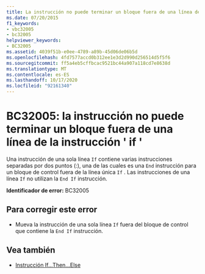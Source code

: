 ```yaml
---
title: La instrucción no puede terminar un bloque fuera de una línea de la instrucción 'If'
ms.date: 07/20/2015
f1_keywords:
- vbc32005
- bc32005
helpviewer_keywords:
- BC32005
ms.assetid: 4039f51b-e0ee-4789-a89b-45d06de06b5d
ms.openlocfilehash: 4fd7577accd0b312ee1e3d2d990d256514d5f5f6
ms.sourcegitcommit: ff5a4eb5cffbcac9521bc44a907a118cd7e8638d
ms.translationtype: MT
ms.contentlocale: es-ES
ms.lasthandoff: 10/17/2020
ms.locfileid: "92161340"
---
```

# <a name="bc32005-statement-cannot-end-a-block-outside-of-a-line-if-statement"></a>BC32005: la instrucción no puede terminar un bloque fuera de una línea de la instrucción ' if '

Una instrucción de una sola línea `If` contiene varias instrucciones separadas por dos puntos (:), una de las cuales es una `End` instrucción para un bloque de control fuera de la línea única `If` . Las instrucciones de una línea `If` no utilizan la `End If` instrucción.

 **Identificador de error:** BC32005

## <a name="to-correct-this-error"></a>Para corregir este error

- Mueva la instrucción de una sola línea `If` fuera del bloque de control que contiene la `End If` instrucción.

## <a name="see-also"></a>Vea también

- [Instrucción If...Then...Else](../statements/if-then-else-statement.md)
